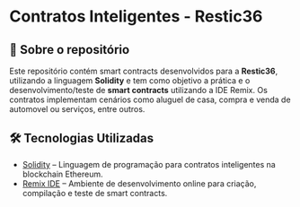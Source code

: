 # Contratos Inteligentes - Restic36

## 🧠 Sobre o repositório

Este repositório contém smart contracts desenvolvidos para a **Restic36**, utilizando a linguagem **Solidity** e tem como objetivo a prática e o desenvolvimento/teste de **smart contracts** utilizando a IDE Remix. Os contratos implementam cenários como aluguel de casa, compra e venda de automovel ou serviços, entre outros.

## 🛠️ Tecnologias Utilizadas

- [Solidity](https://docs.soliditylang.org/) – Linguagem de programação para contratos inteligentes na blockchain Ethereum.
- [Remix IDE](https://remix.ethereum.org/) – Ambiente de desenvolvimento online para criação, compilação e teste de smart contracts.

